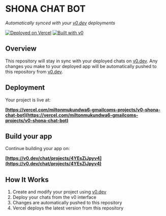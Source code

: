# SHONA CHAT BOT

*Automatically synced with your [v0.dev](https://v0.dev) deployments*

[![Deployed on Vercel](https://img.shields.io/badge/Deployed%20on-Vercel-black?style=for-the-badge&logo=vercel)](https://vercel.com/miltonmukundwa6-gmailcoms-projects/v0-shona-chat-bot)
[![Built with v0](https://img.shields.io/badge/Built%20with-v0.dev-black?style=for-the-badge)](https://v0.dev/chat/projects/4YEsZiJpyv4)

## Overview

This repository will stay in sync with your deployed chats on [v0.dev](https://v0.dev).
Any changes you make to your deployed app will be automatically pushed to this repository from [v0.dev](https://v0.dev).

## Deployment

Your project is live at:

**[https://vercel.com/miltonmukundwa6-gmailcoms-projects/v0-shona-chat-bot](https://vercel.com/miltonmukundwa6-gmailcoms-projects/v0-shona-chat-bot)**

## Build your app

Continue building your app on:

**[https://v0.dev/chat/projects/4YEsZiJpyv4](https://v0.dev/chat/projects/4YEsZiJpyv4)**

## How It Works

1. Create and modify your project using [v0.dev](https://v0.dev)
2. Deploy your chats from the v0 interface
3. Changes are automatically pushed to this repository
4. Vercel deploys the latest version from this repository